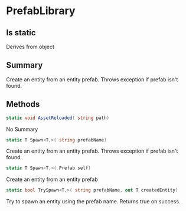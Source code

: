 # PrefabLibrary

## Is static
Derives from object

## Summary

Create an entity from an entity prefab. Throws exception if prefab isn't found.
## Methods

```c#
static void AssetReloaded( string path) 
```
No Summary
```c#
static T Spawn<T,>( string prefabName) 
```
Create an entity from an entity prefab. Throws exception if prefab isn't found.
```c#
static T Spawn<T,>( Prefab self) 
```
Create an entity from an entity prefab
```c#
static bool TrySpawn<T,>( string prefabName, out T createdEntity) 
```
Try to spawn an entity using the prefab name. Returns true on success.
